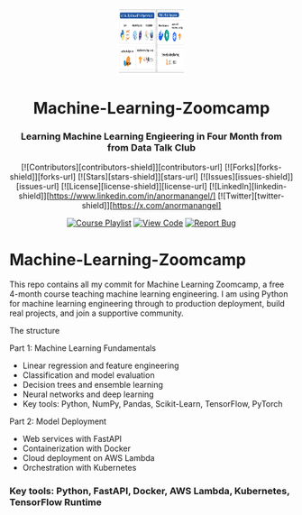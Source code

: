 <a id="readme-top"></a>

<div align="center">
  <img src="ml_zoomcamp_overview_horizontal_2025.png" alt="ML Zoomcamp Tech Stack" width="120" height="120">
  
  # Machine-Learning-Zoomcamp
  
  ### Learning Machine Learning Engieering in Four Month from from Data Talk Club
  
  [![Contributors][contributors-shield]][contributors-url]
  [![Forks][forks-shield]][forks-url]
  [![Stars][stars-shield]][stars-url]
  [![Issues][issues-shield]][issues-url]
  [![License][license-shield]][license-url]
  [![LinkedIn][linkedin-shield]][https://www.linkedin.com/in/anormanangel/]
  [![Twitter][twitter-shield]][https://x.com/anormanangel]

  [<img src="https://img.shields.io/badge/Watch_Demo-FF0000?style=for-the-badge&logo=youtube&logoColor=white" alt="Course Playlist" />](https://www.youtube.com/watch?v=Crm_5n4mvmg&list=PL3MmuxUbc_hIhxl5Ji8t4O6lPAOpHaCLR&index=4)
  [<img src="https://img.shields.io/badge/View_Code-181717?style=for-the-badge&logo=github&logoColor=white" alt="View Code" />](https://github.com/anormanangel/Machine-Learning-Zoomcamp)
  [<img src="https://img.shields.io/badge/Report_Bug-F44336?style=for-the-badge&logo=bug&logoColor=white" alt="Report Bug" />](https://github.com/anormanangel/Machine-Learning-Zoomcamp/issues)
</div>



# Machine-Learning-Zoomcamp

This repo contains all my commit for Machine Learning Zoomcamp, a free 4-month course teaching machine learning engineering. I am using Python for machine learning engineering through to production deployment, build real projects, and join a supportive community. 


The structure

Part 1: Machine Learning Fundamentals
- Linear regression and feature engineering
- Classification and model evaluation
- Decision trees and ensemble learning
- Neural networks and deep learning
- Key tools: Python, NumPy, Pandas, Scikit-Learn, TensorFlow, PyTorch

Part 2: Model Deployment
- Web services with FastAPI
- Containerization with Docker
- Cloud deployment on AWS Lambda
- Orchestration with Kubernetes

### Key tools: Python, FastAPI, Docker, AWS Lambda, Kubernetes, TensorFlow Runtime


